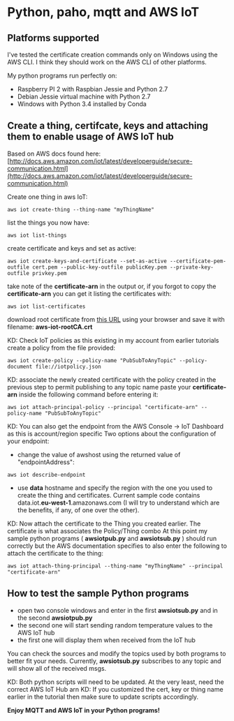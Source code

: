 # Python, paho, mqtt and AWS IoT

## Platforms supported

I've tested the certificate creation commands only on Windows using the AWS CLI. I think they should work on the AWS CLI of other platforms.

My python programs run perfectly on:
- Raspberry PI 2 with Raspbian Jessie and Python 2.7
- Debian Jessie virtual machine with Python 2.7
- Windows with Python 3.4 installed by Conda

## Create a thing, certifcate, keys and attaching them to enable usage of AWS IoT hub

Based on AWS docs found here: [http://docs.aws.amazon.com/iot/latest/developerguide/secure-communication.html](http://docs.aws.amazon.com/iot/latest/developerguide/secure-communication.html)

Create one thing in aws IoT:
```
aws iot create-thing --thing-name "myThingName"
```
list the things you now have:
```
aws iot list-things
```
create certificate and keys and set as active:
```
aws iot create-keys-and-certificate --set-as-active --certificate-pem-outfile cert.pem --public-key-outfile publicKey.pem --private-key-outfile privkey.pem
```
take note of the **certificate-arn** in the output or, if you forgot to copy the **certificate-arn** you can get it listing the certificates with:
```
aws iot list-certificates
```
download root certificate from [this URL](https://www.symantec.com/content/en/us/enterprise/verisign/roots/VeriSign-Class%203-Public-Primary-Certification-Authority-G5.pem) using your browser and save it with filename: **aws-iot-rootCA.crt**

KD: Check IoT policies as this existing in my account from earlier tutorials
create a policy from the file provided:
```
aws iot create-policy --policy-name "PubSubToAnyTopic" --policy-document file://iotpolicy.json
```
KD: associate the newly created certificate with the policy created in the previous step to permit publishing to any topic name
paste your **certificate-arn** inside the following command before entering it:
```
aws iot attach-principal-policy --principal "certificate-arn" --policy-name "PubSubToAnyTopic"
```
KD: You can also get the endpoint from the AWS Console -> IoT Dashboard as this is account/region specific
Two options about the configuration of your endpoint:
- change the value of awshost using the returned value of "endpointAddress":
```
aws iot describe-endpoint
```
- use **data** hostname and specify the region with the one you used to create the thing and certificates. Current sample code contains data.iot.**eu-west-1**.amazonaws.com   (I will try to understand which are the benefits, if any, of one over the other).

KD: Now attach the certificate to the Thing you created earlier.  The certificate is what associates the Policy/Thing combo
At this point my sample python programs ( **awsiotpub.py**  and  **awsiotsub.py** ) should run correctly but the AWS documentation specifies to also enter the following to attach the certificate to the thing:

```
aws iot attach-thing-principal --thing-name "myThingName" --principal "certificate-arn"
```
## How to test the sample Python programs

- open two console windows and enter in the first **awsiotsub.py** and in the second **awsiotpub.py**
- the second one will start sending random temperature values to the AWS IoT hub
- the first one will display them when received from the IoT hub

You can check the sources and modify the topics used by both programs to better fit your needs.
Currently, **awsiotsub.py** subscribes to any topic and will show all of the received msgs.

KD: Both python scripts will need to be updated.  At the very least, need the correct AWS IoT Hub arn
KD: If you customized the cert, key or thing name earlier in the tutorial then make sure to update scripts accordingly.

**Enjoy MQTT and AWS IoT in your Python programs!**
